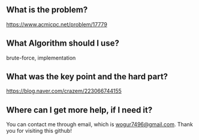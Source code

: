 ## What is the problem?

<https://www.acmicpc.net/problem/17779>

## What Algorithm should I use?

brute-force, implementation

## What was the key point and the hard part?

https://blog.naver.com/crazem/223066744155

## Where can I get more help, if I need it?

You can contact me through email, which is wogur7496@gmail.com.
Thank you for visiting this github!

